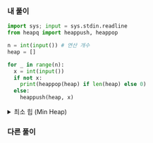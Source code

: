 ### 내 풀이

```python
import sys; input = sys.stdin.readline
from heapq import heappush, heappop

n = int(input()) # 연산 개수
heap = []

for _ in range(n):
  x = int(input())
  if not x:
    print(heappop(heap) if len(heap) else 0)
  else:
    heappush(heap, x)
```
<details>
  <summary> 
    최소 힙 (Min Heap)
  </summary>

<img src="https://github.com/NewRecsys/Algorithm-Python/assets/88659167/723bea86-301e-4f98-8589-0f5a66d8e1b4">

**힙 (Heap)**

- 최댓값, 최솟값을 빠르게 찾기 위해 고안된 자료형
$\because$ 루트 노드가 최댓값 (최대 힙)이거나 최솟값 (최소 힙)이므로, 비교 연산 없이 바로 접근 가능함. (시간 복잡도 : $O(1)$)
$\therefore$ 최댓값, 최솟값을 빠르게 찾을 때 유용하게 사용되는 알고리즘
- 완전 이진 트리; 각 노드값이 자식값보다 작지 않거나 (최대 힙), 크지 않은 (최소 힙) 완전 이진 트리; 새롭게 추가된 노드의 부모 노드들과만 비교해도, 정렬 유지할 수 있으므로 $O(logn)$
⇒ 정렬할 데이터가 많을수록 더 유리함.
- 완전 이진 트리는 중복 X / 힙은 중복 O

`heapq` `heapq.heappush` `heapq.heappop` 

- **[파이썬의 heapq 모듈로 힙 자료구조 사용하기](https://www.daleseo.com/python-heapq/)**

</details>

### 다른 풀이

```python

```
